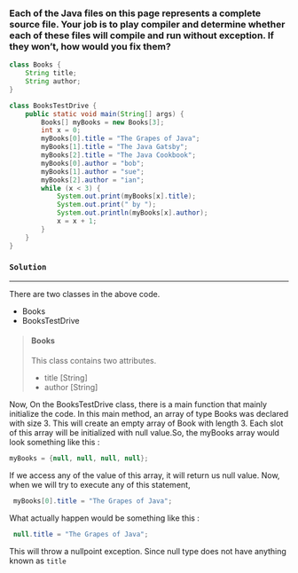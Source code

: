 ### Each of the Java files on this page represents a complete source file. Your job is to play compiler and determine whether each of these files will compile and run without exception. If they won’t, how would you fix them?

```java
class Books {
    String title;
    String author;
}

class BooksTestDrive {
    public static void main(String[] args) {
        Books[] myBooks = new Books[3];
        int x = 0;
        myBooks[0].title = "The Grapes of Java";
        myBooks[1].title = "The Java Gatsby";
        myBooks[2].title = "The Java Cookbook";
        myBooks[0].author = "bob";
        myBooks[1].author = "sue";
        myBooks[2].author = "ian";
        while (x < 3) {
            System.out.print(myBooks[x].title);
            System.out.print(" by ");
            System.out.println(myBooks[x].author);
            x = x + 1;
        }
    }
}
```
### `Solution`
***
There are two classes in the above code.
- Books
- BooksTestDrive

> #### Books
> This class contains two attributes.
> - title  [String]
> - author [String]

Now, On the BooksTestDrive  class, there is a  main function that 
mainly initialize the code.
In this main method, an array of type Books was declared with size 3. This will create
an empty array of Book with length 3. Each slot of this array will be initialized with
null value.So, the myBooks array would look something like this :

```java
myBooks = {null, null, null, null};
```
If we access any of the value of this array, it will return us null value. Now,
when we will try to execute any of this statement,
```java
 myBooks[0].title = "The Grapes of Java";
```
What actually happen would be something like this :
```java
 null.title = "The Grapes of Java";
```
This will throw a nullpoint exception. Since null type does not have anything known as `title`